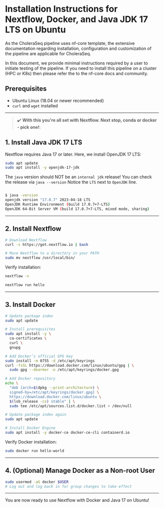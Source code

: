 # Installation Instructions for Nextflow, Docker, and Java JDK 17 LTS on Ubuntu



As the CholeraSeq pipeline uses nf-core template, the extensive documentation regarding installation, configuration and customization of the pipeline are applicable for CholeraSeq.

In this document, we provide minimal instructions required by a user to initiate testing of the pipeline. If you need to install this pipeline on a cluster (HPC or K8s) then please refer the to the nf-core docs and community.

## Prerequisites

- Ubuntu Linux (18.04 or newer recommended)
- `curl` and `wget` installed


---


> :heavy_check_mark: **With this you're all set with Nextflow. Next stop, conda or docker - pick one!**: <br>


## 1. Install Java JDK 17 LTS

Nextflow requires Java 17 or later. Here, we install OpenJDK 17 LTS:

```bash
sudo apt update
sudo apt install -y openjdk-17-jdk
```


The `java` version should NOT be an `internal jdk` release! You can check the release via `java --version`
Notice the `LTS` next to `OpenJDK` line.


```bash

$ java -version
openjdk version "17.0.7" 2023-04-18 LTS
OpenJDK Runtime Environment (build 17.0.7+7-LTS)
OpenJDK 64-Bit Server VM (build 17.0.7+7-LTS, mixed mode, sharing)

```


---

## 2. Install Nextflow

```bash
# Download Nextflow
curl -s https://get.nextflow.io | bash

# Move Nextflow to a directory in your PATH
sudo mv nextflow /usr/local/bin/
```

Verify installation:

```bash
nextflow -v

nextflow run hello
```

---

## 3. Install Docker

```bash
# Update package index
sudo apt update

# Install prerequisites
sudo apt install -y \
  ca-certificates \
  curl \
  gnupg

# Add Docker’s official GPG key
sudo install -m 0755 -d /etc/apt/keyrings
curl -fsSL https://download.docker.com/linux/ubuntu/gpg | \
  sudo gpg --dearmor -o /etc/apt/keyrings/docker.gpg

# Add Docker repository
echo \
  "deb [arch=$(dpkg --print-architecture) \
  signed-by=/etc/apt/keyrings/docker.gpg] \
  https://download.docker.com/linux/ubuntu \
  $(lsb_release -cs) stable" | \
  sudo tee /etc/apt/sources.list.d/docker.list > /dev/null

# Update package index again
sudo apt update

# Install Docker Engine
sudo apt install -y docker-ce docker-ce-cli containerd.io
```

Verify Docker installation:

```bash
sudo docker run hello-world
```

---

## 4. (Optional) Manage Docker as a Non-root User

```bash
sudo usermod -aG docker $USER
# Log out and log back in for group changes to take effect
```

---

You are now ready to use Nextflow with Docker and Java 17 on Ubuntu!
